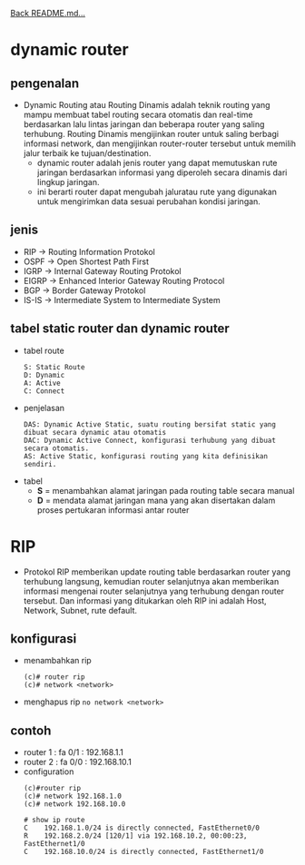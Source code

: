 <a href="../../README.md#back">Back README.md...</a>

# dynamic router
## pengenalan
- Dynamic Routing atau Routing Dinamis adalah teknik routing yang mampu membuat tabel routing secara otomatis dan real-time berdasarkan lalu lintas jaringan dan beberapa router yang saling terhubung. Routing Dinamis mengijinkan router untuk saling berbagi informasi network, dan mengijinkan router-router tersebut untuk memilih jalur terbaik ke tujuan/destination.
  - dynamic router adalah jenis router yang dapat memutuskan rute jaringan berdasarkan informasi yang diperoleh secara dinamis dari lingkup jaringan.
  - ini berarti router dapat mengubah jaluratau rute yang digunakan untuk mengirimkan data sesuai perubahan kondisi jaringan.

## jenis
- RIP -> Routing Information Protokol
- OSPF -> Open Shortest Path First
- IGRP -> Internal Gateway Routing Protokol
- EIGRP -> Enhanced Interior Gateway Routing Protocol
- BGP -> Border Gateway Protokol
- IS-IS -> Intermediate System to Intermediate System

## tabel static router dan dynamic router
- tabel route
  ```
  S: Static Route
  D: Dynamic
  A: Active
  C: Connect
  ```
- penjelasan
  ```
  DAS: Dynamic Active Static, suatu routing bersifat static yang dibuat secara dynamic atau otomatis
  DAC: Dynamic Active Connect, konfigurasi terhubung yang dibuat secara otomatis.
  AS: Active Static, konfigurasi routing yang kita definisikan sendiri.
  ```
- tabel
  - **S** = menambahkan alamat jaringan pada routing table secara manual
  - **D** = mendata alamat jaringan mana yang akan disertakan dalam proses pertukaran informasi antar router

# RIP
- Protokol RIP memberikan update routing table berdasarkan router yang terhubung langsung, kemudian router selanjutnya akan memberikan informasi mengenai router selanjutnya yang terhubung dengan router tersebut. Dan informasi yang ditukarkan oleh RIP ini adalah Host, Network, Subnet, rute default.
## konfigurasi
  - menambahkan rip
    ```
    (c)# router rip
    (c)# network <network>
    ```
  - menghapus rip
    ```no network <network>```
## contoh
  - router 1 : fa 0/1 : 192.168.1.1
  - router 2 : fa 0/0 : 192.168.10.1
  - configuration
    ```
    (c)#router rip
    (c)# network 192.168.1.0
    (c)# network 192.168.10.0

    # show ip route
    C    192.168.1.0/24 is directly connected, FastEthernet0/0
    R    192.168.2.0/24 [120/1] via 192.168.10.2, 00:00:23, FastEthernet1/0
    C    192.168.10.0/24 is directly connected, FastEthernet1/0
    ```